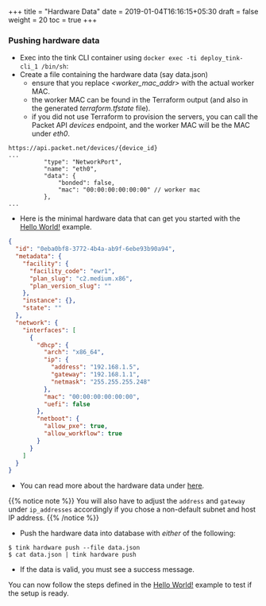 +++
title = "Hardware Data"
date = 2019-01-04T16:16:15+05:30
draft = false
weight = 20
toc = true
+++

### Pushing hardware data

- Exec into the tink CLI container using `docker exec -ti deploy_tink-cli_1 /bin/sh`:
- Create a file containing the hardware data (say data.json)
  - ensure that you replace _<worker_mac_addr>_ with the actual worker MAC.
  - the worker MAC can be found in the Terraform output (and also in the generated _terraform.tfstate_ file).
  - if you did not use Terraform to provision the servers, you can call the Packet API _devices_ endpoint, and the worker MAC will be the MAC under _eth0_.

```
https://api.packet.net/devices/{device_id}
...
          "type": "NetworkPort",
          "name": "eth0",
          "data": {
              "bonded": false,
              "mac": "00:00:00:00:00:00" // worker mac
          },
...
```

- Here is the minimal hardware data that can get you started with the [Hello World!](/examples/hello-world) example.

```json
{
  "id": "0eba0bf8-3772-4b4a-ab9f-6ebe93b90a94",
  "metadata": {
    "facility": {
      "facility_code": "ewr1",
      "plan_slug": "c2.medium.x86",
      "plan_version_slug": ""
    },
    "instance": {},
    "state": ""
  },
  "network": {
    "interfaces": [
      {
        "dhcp": {
          "arch": "x86_64",
          "ip": {
            "address": "192.168.1.5",
            "gateway": "192.168.1.1",
            "netmask": "255.255.255.248"
          },
          "mac": "00:00:00:00:00:00",
          "uefi": false
        },
        "netboot": {
          "allow_pxe": true,
          "allow_workflow": true
        }
      }
    ]
  }
}
```

- You can read more about the hardware data under [here](/hardware-data).

{{% notice note %}}
You will also have to adjust the `address` and `gateway` under `ip_addresses` accordingly if you chose a non-default subnet and host IP address.
{{% /notice %}}

- Push the hardware data into database with _either_ of the following:

```
$ tink hardware push --file data.json
$ cat data.json | tink hardware push
```

- If the data is valid, you must see a success message.

You can now follow the steps defined in the [Hello World!](/examples/hello-world) example to test if the setup is ready.
